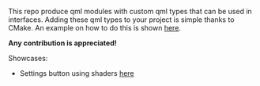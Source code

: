 This repo produce qml modules with custom qml types that can be used in interfaces.
Adding these qml types to your project is simple thanks to CMake.
An example on how to do this is shown [here](https://github.com/EddyTheCo/qmlonline/blob/main/CMakeLists.txt).


**Any contribution is appreciated!**



Showcases:

* Settings button using shaders [here](https://eddytheco.github.io/qmlonline/wasm/?example_url=settings_button)
